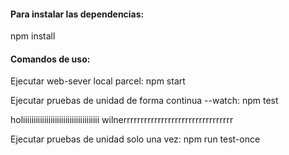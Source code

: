 #### Para instalar las dependencias:

npm install

#### Comandos de uso:

Ejecutar web-sever local parcel:
npm start

Ejecutar pruebas de unidad de forma continua --watch:
npm test

holiiiiiiiiiiiiiiiiiiiiiiiiiiiiiiiiiiii
wilnerrrrrrrrrrrrrrrrrrrrrrrrrrrrrrrr

Ejecutar pruebas de unidad solo una vez:
npm run test-once
